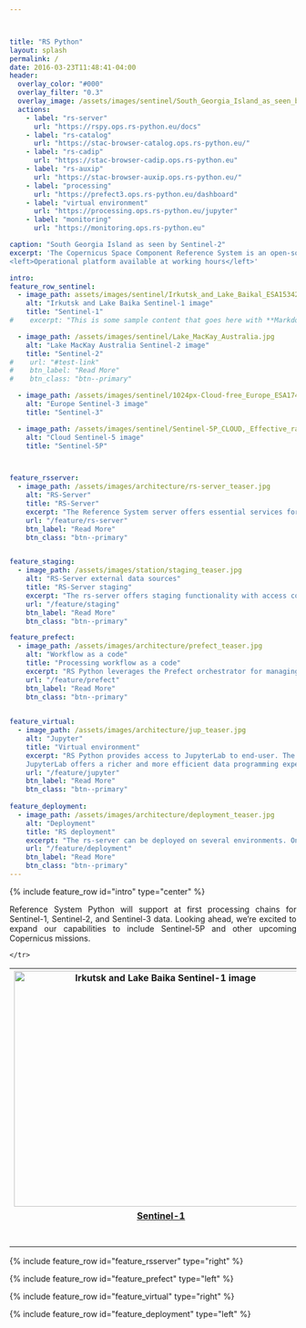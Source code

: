 ```yaml
---



title: "RS Python"
layout: splash
permalink: /
date: 2016-03-23T11:48:41-04:00
header:
  overlay_color: "#000"
  overlay_filter: "0.3"
  overlay_image: /assets/images/sentinel/South_Georgia_Island_as_seen_by_Sentinel-2.jpg
  actions:
    - label: "rs-server"
      url: "https://rspy.ops.rs-python.eu/docs"
    - label: "rs-catalog"
      url: "https://stac-browser-catalog.ops.rs-python.eu/"
    - label: "rs-cadip"
      url: "https://stac-browser-cadip.ops.rs-python.eu"
    - label: "rs-auxip"
      url: "https://stac-browser-auxip.ops.rs-python.eu/"
    - label: "processing"
      url: "https://prefect3.ops.rs-python.eu/dashboard"
    - label: "virtual environment" 
      url: "https://processing.ops.rs-python.eu/jupyter"
    - label: "monitoring"
      url: "https://monitoring.ops.rs-python.eu"

caption: "South Georgia Island as seen by Sentinel-2"
excerpt: 'The Copernicus Space Component Reference System is an open-source software solution allowing to implement, maintain, deploy, operate and monitor Sentinel data processing <b>workflows</b> based on the future re-engineered Level 0, 1, 2 Sentinel Data processors.<br/><br/>
<left>Operational platform available at working hours</left>'

intro: 
feature_row_sentinel:
  - image_path: assets/images/sentinel/Irkutsk_and_Lake_Baikal_ESA15342560.jpeg
    alt: "Irkutsk and Lake Baika Sentinel-1 image"
    title: "Sentinel-1"
#    excerpt: "This is some sample content that goes here with **Markdown** formatting."

  - image_path: /assets/images/sentinel/Lake_MacKay_Australia.jpg
    alt: "Lake MacKay Australia Sentinel-2 image"
    title: "Sentinel-2"
#    url: "#test-link"
#    btn_label: "Read More"
#    btn_class: "btn--primary"

  - image_path: /assets/images/sentinel/1024px-Cloud-free_Europe_ESA17486464.jpeg
    alt: "Europe Sentinel-3 image"
    title: "Sentinel-3"

  - image_path: /assets/images/sentinel/Sentinel-5P_CLOUD,_Effective_radiometric_cloud_fraction.jpg
    alt: "Cloud Sentinel-5 image"
    title: "Sentinel-5P"



feature_rsserver:
  - image_path: /assets/images/architecture/rs-server_teaser.jpg
    alt: "RS-Server"
    title: "RS-Server"
    excerpt: "The Reference System server offers essential services for building Copernicus processing workflows, all secured by stringent access controls. With RS-Server, STAC integration is seamless. RS-Server features a comprehensive catalog of Sentinel products, fully compatible with the STAC (SpatioTemporal Asset Catalog) standard. Additionally, it provides STAC interfaces to retrieve AUXIP and CADIP data. A versatile staging function rounds out this robust suite of services."
    url: "/feature/rs-server"
    btn_label: "Read More"
    btn_class: "btn--primary"


feature_staging:
  - image_path: /assets/images/station/staging_teaser.jpg
    alt: "RS-Server external data sources"
    title: "RS-Server staging"
    excerpt: "The rs-server offers staging functionality with access control for retrieving products from external data sources. The rs-server grants access to auxiliary data from the AUXIP station, as well as telemetry raw data from CADIP stations. It will also provide access to Sentinel level-0 products from LTA and Level-1 and Level-2 products from PRIP."
    url: "/feature/staging"
    btn_label: "Read More"
    btn_class: "btn--primary"

feature_prefect:
  - image_path: /assets/images/architecture/prefect_teaser.jpg
    alt: "Workflow as a code"
    title: "Processing workflow as a code"
    excerpt: "RS Python leverages the Prefect orchestrator for managing and automating workflows. Prefect simplifies workflow management, reduces operational costs, and provides a smoother experience for data orchestration compared to other tools. Its flexibility, quick adoption, and supportive community make it an excellent choice for RS’s workflow needs."
    url: "/feature/prefect"
    btn_label: "Read More"
    btn_class: "btn--primary"

    
feature_virtual:
  - image_path: /assets/images/architecture/jup_teaser.jpg
    alt: "Jupyter"
    title: "Virtual environment"
    excerpt: "RS Python provides access to JupyterLab to end-user. The end-user can build or start already made Prefect worflows from rs-client libraries. JupyterLab proposes a flexible workspace organization to users making it easier to work with multiple tabs simultaneously. Additionally, JupyterLab provides a comprehensive Markdown editor, enhancing the writing and documentation experience within notebooks.
    JupyterLab offers a richer and more efficient data programming experience, making it a wise choice for RS."
    url: "/feature/jupyter"
    btn_label: "Read More"
    btn_class: "btn--primary"
    
feature_deployment:
  - image_path: /assets/images/architecture/deployment_teaser.jpg
    alt: "Deployment"
    title: "RS deployment"
    excerpt: "The rs-server can be deployed on several environments. On a Kubernetes cluster or on a local machine. From the local machine it is also possible to access both local Catalog and remote rs-server services."
    url: "/feature/deployment"
    btn_label: "Read More"
    btn_class: "btn--primary"
---
```


{% include feature_row id="intro" type="center" %}
  
<p align="justify">Reference System Python will  support at first processing chains for Sentinel-1, Sentinel-2, and Sentinel-3 data. Looking ahead, we’re excited to expand our capabilities to include Sentinel-5P and other upcoming Copernicus missions.</p>   
  
<table>
	<tr>
		<th><img src="/assets/images/sentinel/Irkutsk_and_Lake_Baikal_ESA15342560.jpeg" width="516" height="414"  alt="Irkutsk and Lake Baika Sentinel-1 image"></th>
		<th><img src="/assets/images/sentinel/Lake_MacKay_Australia.jpg" width="516" height="414" alt="Lake MacKay Australia Sentinel-2 image"></th>
		<th><img src="/assets/images/sentinel/1024px-Cloud-free_Europe_ESA17486464.jpeg" width="516" height="414" alt="Europe Sentinel-3 image"></th>
 		<th><img src="/assets/images/sentinel/Sentinel-5P_CLOUD,_Effective_radiometric_cloud_fraction.jpg"  width="516" height="414" alt="Cloud Sentinel-5 image"></th>
 	</tr>
 	<tr>
  	<td><a href="https://sentinels.copernicus.eu/web/sentinel/copernicus/sentinel-1"><center><b>Sentinel-1</b></center></a><br/><br/></td>
  	<td><a href="https://sentinels.copernicus.eu/web/sentinel/copernicus/sentinel-2"><center><b>Sentinel-2</b></center></a><br/><br/></td>
  	<td><a href="https://sentinels.copernicus.eu/web/sentinel/copernicus/sentinel-3"><center><b>Sentinel-3</b></center></a><br/><br/></td>
  	<td><a href="https://sentinels.copernicus.eu/web/sentinel/copernicus/sentinel-5P"><center><b>Sentinel-5P</b></center></a><br/><br/></td>

 	</tr>
	
</table>




{% include feature_row id="feature_rsserver" type="right" %}

{% include feature_row id="feature_prefect" type="left" %}

{% include feature_row id="feature_virtual" type="right" %}

{% include feature_row id="feature_deployment" type="left" %}

<style type="text/css">
  #conteneur {
    margin-top:0;
    margin-bottom:0;
    text-align: left;
    }
</style>

